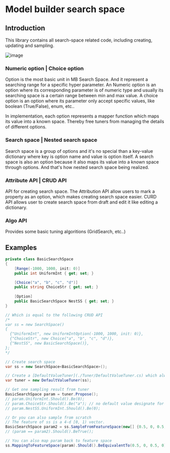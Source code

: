 # Model builder search space

## Introduction
This library contains all search-space related code, including creating, updating and sampling. 

![image](https://user-images.githubusercontent.com/16876986/133147775-4fc4ba54-255e-41cf-9079-dc523706893b.png)

### Numeric option | Choice option

Option is the most basic unit in MB Search Space. And it represent a searching range for a specific hyper parameter. An Numeric option is an option where its corresponding parameter is of numeric type and usually its searching space is a certain range between min and max value. A choice option is an option where its parameter only accept specific values, like boolean (True/False), enum, etc..

In implementation, each option represents a mapper function which maps its value into a known space. Thereby free tuners from managing the details of different options.

### Search space | Nested search space

Search space is a group of options and it's no special than a key-value dictionary where key is option name and value is option itself. A search space is also an option because it also maps its value into a known space through options. And that's how nested search space being realized.

### Attribute API | CRUD API

API for creating search space. The Attribution API allow users to mark a property as an option, which makes creating search space easier. CURD API allows user to create search space from draft and edit it like editing a dictionary.

### Algo API
Provides some basic tuning algoritions (GridSearch, etc..)

## Examples

``` csharp
private class BasicSearchSpace
{
    [Range(-1000, 1000, init: 0)]
    public int UniformInt { get; set; }

    [Choice("a", "b", "c", "d")]
    public string ChoiceStr { get; set; }
    
    [Option]
    public BasicSearchSpace NestSS { get; set; }
}

// Which is equal to the following CRUD API
/*
var ss = new SearchSpace()
{
  {"UniformInt", new UniformIntOption(-1000, 1000, init: 0)},
  {"ChoiceStr", new Choice("a", "b", "c", "d")},
  {"NestSS", new BasicSearchSpace()},
};
*/

// Create search space
var ss = new SearchSpace<BasicSearchSpace>();

// Create a [DefaultValueTuner](./Tuner/DefaultValueTuner.cs) which always return default value
var tuner = new DefaultValueTuner(ss);

// Get one sampling result from tuner
BasicSearchSpace param = tuner.Propose();
// param.UniformInt.Should().Be(0);
// param.ChoiceStr.Should().Be("a"); // no default value designate for ChoiceStr, so the first value will be used.
// param.NestSS.UniformInt.Should().Be(0);

// Or you can also sample from scratch
// The feature of ss is a 4-d [0, 1) vector.
BasicSearchSpace param2 = ss.SampleFromFeatureSpace(new[] {0.5, 0, 0.5, 0});
// (param == param2).Should().BeTrue();

// You can also map param back to feature space
ss.MappingToFeatureSpace(param).Should().BeEquivalentTo(0.5, 0, 0.5, 0);
```


